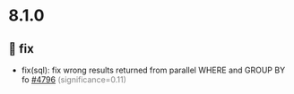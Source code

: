 # 8.1.0
## 🐛 fix
- fix(sql): fix wrong results returned from parallel WHERE and GROUP BY fo [#4796](https://github.com/questdb/questdb/pull/4796) <span style='color:grey;'>(significance=0.11)</span>
